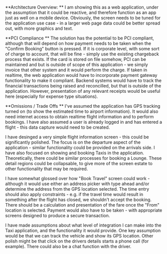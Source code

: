 **Architecture Overview:
**
I am showing this as a web application, under the assumption that it could be reactive, and therefore function as an app just as well on a mobile device.
Obviously, the screen needs to be tuned for the application use case - in a larger web page data could be better spread out, with more graphics and text.

**PCI Compliance
**
The solution has the potential to be PCI compliant, although that will depend on how payment needs to be taken when the "Confirm Booking" button is pressed.
If it is corporate level, with some sort of charge to account, that will be fine - simply use the existing chargeback process that exists.
If the card is stored on file somehow, PCI can be maintained and but is outside of scope of this application - we simply invoice that other system and it would perform the charge.
If taken in realtime, the web application would have to incorporate payment gateway functionality to make it compliant.
Backend systems would have to track the financial transactions being raised and reconcilled, but that is outside of the application.
However, presentation of any relevant  receipts would be useful here (especially for expense type situations).

**Omissions / Trade Offs
**
I've assumed the application has GPS tracking turned on (to show the estimated time to airport information).
It would also need internet access to obtain realtime flight information and to perform bookings.
I have also assumed a user is already logged in and has entered a flight - this data capture would need to be created.

I have desinged a very simple flight information screen - this could be significantly polished.
The focus is on the departure aspect of the application - similar functionality could be provided on the arrivals side.
I have also focused on showing and booking Taxis in the application. Theoretically, there could be similar processes for booking a Lounge.
These detail regions could be collapsable, to give more of the screen estate to other functionality that may be required.

I have somewhat glossed over how "Book Travel" screen could work - although it would use either an address picker with type ahead and/or determine the address from the GPS location selected.
The time entry should also apply constraints - e.g. if the travel time would result in something after the flight has closed, we shouldn't accept the booking.
There should be a calculation and presentation of the fare once the "From" location is selected.
Payment would also have to be taken - with appropriate screens designed to produce a secure transaction.

I have made assumptions about what level of integration I can make into the Taxi application, and the functionality it would provide.
One key assumption would be that we can track the vehicle and show its GPS location.
Other polish might be that click on the drivers details starts a phone call (for example).
There could also be a chat function with the driver.

